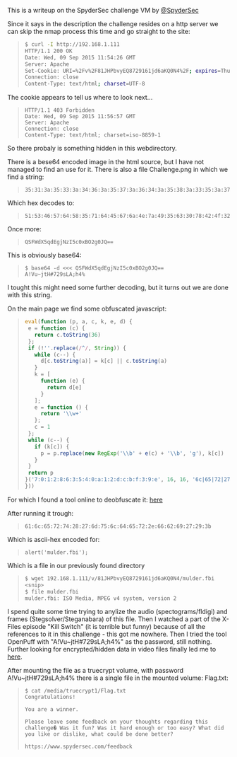 This is a writeup on the SpyderSec challenge VM by [@SpyderSec](https://twitter.com/SpyderSec)

Since it says in the description the challenge resides on a http server we can skip the nmap process this time and go straight to the site:

>```bash
>$ curl -I http://192.168.1.111
>HTTP/1.1 200 OK
>Date: Wed, 09 Sep 2015 11:54:26 GMT
>Server: Apache
>Set-Cookie: URI=%2Fv%2F81JHPbvyEQ8729161jd6aKQ0N4%2F; expires=Thu, 10-Sep-2015 11:54:26 GMT; path=/; httponly
>Connection: close
>Content-Type: text/html; charset=UTF-8
>```

The cookie appears to tell us where to look next...

>```$ curl -I http://192.168.1.111/v/81JHPbvyEQ8729161jd6aKQ0N4/
>HTTP/1.1 403 Forbidden
>Date: Wed, 09 Sep 2015 11:56:57 GMT
>Server: Apache
>Connection: close
>Content-Type: text/html; charset=iso-8859-1
>```

So there probaly is something hidden in this webdirectory.

There is a bese64 encoded image in the html source, but I have not managed to find an use for it. There is also a file Challenge.png in which we find a string:

>```
>35:31:3a:35:33:3a:34:36:3a:35:37:3a:36:34:3a:35:38:3a:33:35:3a:37:31:3a:36:34:3a:34:35:3a:36:37:3a:36:61:3a:34:65:3a:37:61:3a:34:39:3a:33:35:3a:36:33:3a:33:30:3a:37:38:3a:34:32:3a:34:66:3a:33:32:3a:36:37:3a:33:30:3a:34:61:3a:35:31:3a:33:64:3a:33:64
>```

Which hex decodes to:

>```
>51:53:46:57:64:58:35:71:64:45:67:6a:4e:7a:49:35:63:30:78:42:4f:32:67:30:4a:51:3d:3d
>```

Once more:

>```
>QSFWdX5qdEgjNzI5c0xBO2g0JQ==
>```

This is obviously base64:

>```
>$ base64 -d <<< QSFWdX5qdEgjNzI5c0xBO2g0JQ==
>A!Vu~jtH#729sLA;h4%
>```

I tought this might need some further decoding, but it turns out we are done with this string.

On the main page we find some obfuscated javascript:

>```javascript
>eval(function (p, a, c, k, e, d) {
>  e = function (c) {
>    return c.toString(36)
>  };
>  if (!''.replace(/^/, String)) {
>    while (c--) {
>      d[c.toString(a)] = k[c] || c.toString(a)
>    }
>    k = [
>      function (e) {
>        return d[e]
>      }
>    ];
>    e = function () {
>      return '\\w+'
>    };
>    c = 1
>  };
>  while (c--) {
>    if (k[c]) {
>      p = p.replace(new RegExp('\\b' + e(c) + '\\b', 'g'), k[c])
>    }
>  }
>  return p
>}('7:0:1:2:8:6:3:5:4:0:a:1:2:d:c:b:f:3:9:e', 16, 16, '6c|65|72|27|75|6d|28|61|74|29|64|62|66|2e|3b|69'.split('|'), 0, {
>}))
>```

For which I found a tool online to deobfuscate it: [here](http://matthewfl.com/unPacker.html)

After running it trough:

>```
>61:6c:65:72:74:28:27:6d:75:6c:64:65:72:2e:66:62:69:27:29:3b
>```

Which is ascii-hex encoded for: 

>```
>alert('mulder.fbi');
>```

Which is a file in our previously found directory

>```bash
>$ wget 192.168.1.111/v/81JHPbvyEQ8729161jd6aKQ0N4/mulder.fbi
><snip>
>$ file mulder.fbi 
>mulder.fbi: ISO Media, MPEG v4 system, version 2
>```

I spend quite some time trying to anylize the audio (spectograms/fldigi) and frames (Stegsolver/Steganabara) of this file. Then I watched a part of the X-Files episode "Kill Switch" (it is terrible but funny) because of all the references to it in this challenge - this got me nowhere. Then I tried the tool OpenPuff with "A!Vu~jtH#729sLA;h4%" as the password, still nothing. Further looking for encrypted/hidden data in video files finally led me to [here](http://oskarhane.com/hide-encrypted-files-inside-videos/).

After mounting the file as a truecrypt volume, with password A!Vu~jtH#729sLA;h4% there is a single file in the mounted volume: Flag.txt:

>```>
>$ cat /media/truecrypt1/Flag.txt 
>Congratulations! 
>
>You are a winner. 
>
>Please leave some feedback on your thoughts regarding this challenge� Was it fun? Was it hard enough or too easy? What did you like or dislike, what could be done better?
>
>https://www.spydersec.com/feedback
>```

